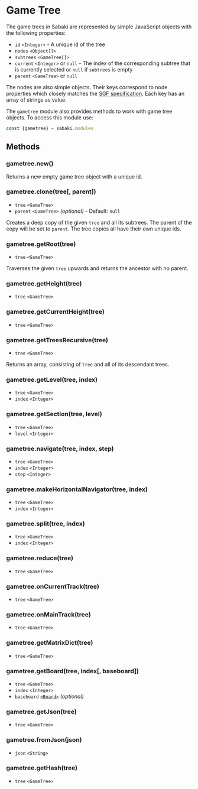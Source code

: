 # Game Tree

The game trees in Sabaki are represented by simple JavaScript objects with the following properties:

* `id` `<Integer>` - A unique id of the tree
* `nodes` `<Object[]>`
* `subtrees` `<GameTree[]>`
* `current` `<Integer>` or `null` - The index of the corresponding subtree that is currently selected or `null` if `subtrees` is empty
* `parent` `<GameTree>` or `null`

The nodes are also simple objects. Their keys correspond to node properties which closely matches the [SGF specification](http://www.red-bean.com/sgf/). Each key has an array of strings as value.

The `gametree` module also provides methods to work with game tree objects. To access this module use:

~~~js
const {gametree} = sabaki.modules
~~~

## Methods

### gametree.new()

Returns a new empty game tree object with a unique id.

### gametree.clone(tree[, parent])

* `tree` `<GameTree>`
* `parent` `<GameTree>` *(optional)* - Default: `null`

Creates a deep copy of the given `tree` and all its subtrees. The parent of the copy will be set to `parent`. The tree copies all have their own unique ids.

### gametree.getRoot(tree)

* `tree` `<GameTree>`

Traverses the given `tree` upwards and returns the ancestor with no parent.

### gametree.getHeight(tree)

* `tree` `<GameTree>`

### gametree.getCurrentHeight(tree)

* `tree` `<GameTree>`

### gametree.getTreesRecursive(tree)

* `tree` `<GameTree>`

Returns an array, consisting of `tree` and all of its descendant trees.

### gametree.getLevel(tree, index)

* `tree` `<GameTree>`
* `index` `<Integer>`

### gametree.getSection(tree, level)

* `tree` `<GameTree>`
* `level` `<Integer>`

### gametree.navigate(tree, index, step)

* `tree` `<GameTree>`
* `index` `<Integer>`
* `step` `<Integer>`

### gametree.makeHorizontalNavigator(tree, index)

* `tree` `<GameTree>`
* `index` `<Integer>`

### gametree.split(tree, index)

* `tree` `<GameTree>`
* `index` `<Integer>`

### gametree.reduce(tree)

* `tree` `<GameTree>`

### gametree.onCurrentTrack(tree)

* `tree` `<GameTree>`

### gametree.onMainTrack(tree)

* `tree` `<GameTree>`

### gametree.getMatrixDict(tree)

* `tree` `<GameTree>`

### gametree.getBoard(tree, index[, baseboard])

* `tree` `<GameTree>`
* `index` `<Integer>`
* `baseboard` [`<Board>`](board.md) *(optional)*

### gametree.getJson(tree)

* `tree` `<GameTree>`

### gametree.fromJson(json)

* `json` `<String>`

### gametree.getHash(tree)

* `tree` `<GameTree>`
